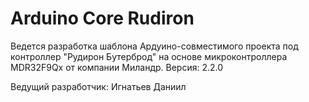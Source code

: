 # Arduino Core Rudiron
Ведется разработка шаблона Ардуино-совместимого проекта под контроллер "Рудирон Бутерброд" на основе микроконтроллера MDR32F9Qx от компании Миландр.
Версия: 2.2.0

Ведущий разработчик: Игнатьев Даниил
